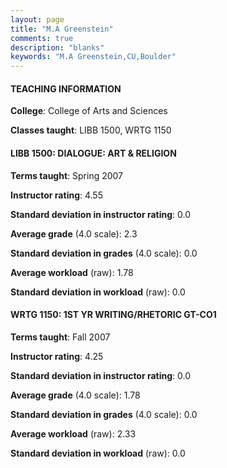 ```yaml
---
layout: page
title: "M.A Greenstein" 
comments: true
description: "blanks"
keywords: "M.A Greenstein,CU,Boulder"
---
```

<head>
<script src="https://ajax.googleapis.com/ajax/libs/jquery/2.1.3/jquery.min.js"></script>
<script src="https://dl.dropboxusercontent.com/s/pc42nxpaw1ea4o9/highcharts.js?dl=0"></script>
<!-- <script src="../assets/js/highcharts.js"></script> -->
<style type="text/css">@font-face {
	font-family: "Bebas Neue";
	src: url(https://www.filehosting.org/file/details/544349/BebasNeue Regular.otf) format("opentype");
	}
	h1.Bebas { 
		font-family: "Bebas Neue", Verdana, Tahoma;
	}
</style>
</head>
	   
#### TEACHING INFORMATION

**College**: College of Arts and Sciences

**Classes taught**: LIBB 1500, WRTG 1150

#### LIBB 1500: DIALOGUE: ART & RELIGION

**Terms taught**: Spring 2007

**Instructor rating**: 4.55

**Standard deviation in instructor rating**: 0.0

**Average grade** (4.0 scale): 2.3

**Standard deviation in grades** (4.0 scale): 0.0

**Average workload** (raw): 1.78

**Standard deviation in workload** (raw): 0.0

#### WRTG 1150: 1ST YR WRITING/RHETORIC GT-CO1

**Terms taught**: Fall 2007

**Instructor rating**: 4.25

**Standard deviation in instructor rating**: 0.0

**Average grade** (4.0 scale): 1.78

**Standard deviation in grades** (4.0 scale): 0.0

**Average workload** (raw): 2.33

**Standard deviation in workload** (raw): 0.0

